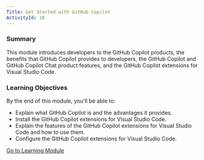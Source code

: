```yaml
---
Title: Get Started with GitHub Copilot
ActivityId: 10
---
```


### Summary

This module introduces developers to the GitHub Copilot products, the benefits that GitHub Copilot provides to developers, the GitHub Copilot and GitHub Copilot Chat product features, and the GitHub Copilot extensions for Visual Studio Code.

### Learning Objectives

By the end of this module, you'll be able to:

- Explain what GitHub Copilot is and the advantages it provides.
- Install the GitHub Copilot extensions for Visual Studio Code.
- Explain the features of the GitHub Copilot extensions for Visual Studio Code and how to use them.
- Configure the GitHub Copilot extensions for Visual Studio Code.

[Go to Learning Module](https://learn.microsoft.com/en-us/training/modules/get-started-github-copilot/)

